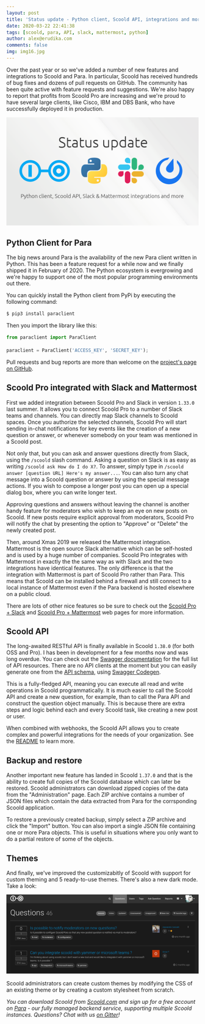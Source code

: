 ```yaml
---
layout: post
title: 'Status update - Python client, Scoold API, integrations and more'
date: 2020-03-22 22:41:38
tags: [scoold, para, API, slack, mattermost, python]
author: alex@erudika.com
comments: false
img: img16.jpg
---
```



Over the past year or so we've added a number of new features and integrations to Scoold and Para. In particular, 
Scoold has received hundreds of bug fixes and dozens of pull requests on GitHub. The community has been quite
active with feature requests and suggestions.
We're also happy to report that profits from Scoold Pro are increasing and we're proud to have several large clients,
like Cisco, IBM and DBS Bank, who have successfully deployed it in production.

<!-- more -->

![](/assets/img/blogpost_media15.png)

## Python Client for Para

The big news around Para is the availability of the new Para client written in Python. This has been a feature request
for a while now and we finally shipped it in February of 2020. The Python ecosystem is evergrowing and we're happy
to support one of the most popular programming environments out there. 

You can quickly install the Python client from PyPi by executing the following command:

```sh
$ pip3 install paraclient
```

Then you import the library like this:

```python
from paraclient import ParaClient

paraclient = ParaClient('ACCESS_KEY', 'SECRET_KEY');
```

Pull requests and bug reports are more than welcome on the [project's page on GitHub](https://github.com/Erudika/para-client-python).

## Scoold Pro integrated with Slack and Mattermost

First we added integration between Scoold Pro and Slack in version `1.33.0` last summer. It allows you to connect
Scoold Pro to a number of Slack teams and channels. You can directly map Slack channels to Scoold spaces.
Once you authorize the selected channels, Scoold Pro will start sending in-chat notifications for key events
like the creation of a new question or answer, or whenever somebody on your team was mentioned in a Scoold post.

Not only that, but you can ask and answer questions directly from Slack, using the `/scoold` slash command.
Asking a question on Slack is as easy as writing `/scoold ask How do I do X?`. To answer, simply type in 
`/scoold answer [question URL] Here's my answer...`. You can also turn any chat message into a Scoold question 
or answer by using the special message actions. If you wish to compose a longer post you can open up a special
dialog box, where you can write longer text.

Approving questions and answers without leaving the channel is another handy feature for moderators who wish to 
keep an eye on new posts on Scoold. If new posts require explicit approval from moderators, Scoold Pro will notify
the chat by presenting the option to "Approve" or "Delete" the newly created post. 

Then, around Xmas 2019 we released the Mattermost integration. Mattermost is the open source Slack alternative which
can be self-hosted and is used by a huge number of companies. Scoold Pro integrates with Mattermost in exactly the 
the same way as with Slack and the two integrations have identical features. The only difference is that the 
integration with Mattermost is part of Scoold Pro rather than Para. This means that Scoold can be installed behind
a firewall and still connect to a local instance of Mattermost even if the Para backend is hosted elsewhere on
a public cloud.

There are lots of other nice features so be sure to check out the [Scoold Pro + Slack](https://scoold.com/slack.html)
and [Scoold Pro + Mattermost](https://scoold.com/mattermost.html) web pages for more information.

## Scoold API

The long-awaited RESTful API is finally available in Scoold `1.38.0` (for both OSS and Pro). I has been in development
for a few months now and was long overdue. You can check out the [Swagger documentation](https://live.scoold.com/apidocs)
for the full list of API resources. There are no API clients at the moment but you can easily generate one from
the [API schema](https://live.scoold.com/api.json), using [Swagger Codegen](https://swagger.io/tools/swagger-codegen/).

This is a fully-fledged API, meaning you can execute all read and write operations in Scoold programmatically. It is 
much easier to call the Scoold API and create a new question, for example, than to call the Para API and construct
the question object manually. This is because there are extra steps and logic behind each and every Scoold task, like
creating a new post or user.

When combined with webhooks, the Scoold API allows you to create complex and powerful integrations for the needs of 
your organization. See the [README](https://github.com/Erudika/scoold#rest-api) to learn more.

## Backup and restore

Another important new feature has landed in Scoold `1.37.0` and that is the ability to create full copies of the Scoold
database which can later be restored. Scoold administrators can download zipped copies of the data from the 
"Administration" page. Each ZIP archive contains a number of JSON files which contain the data extracted from Para for
the corrsponding Scoold application.

To restore a previously created backup, simply select a ZIP archive and click the "Import" button. You can also
import a single JSON file containing one or more Para objects. This is useful in situations where you only want
to do a partial restore of some of the objects.

## Themes

And finally, we've improved the customizabitly of Scoold with support for custom theming and 5 ready-to-use themes.
There's also a new dark mode. Take a look:

![](/assets/img/dark_mode.png)

Scoold administrators can create custom themes by modifying the CSS of an existing theme or by creating a custom
stylesheet from scratch.

*You can download Scoold from [Scoold.com](https://scoold.com) and sign up for a free account on [Para](https://paraio.com) - 
our fully managed backend service, supporting multiple Scoold instances. Questions? Chat with us [on Gitter](https://gitter.im/Erudika/para)!*

